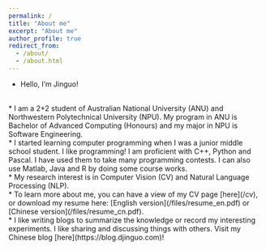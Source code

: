 ```yaml
---
permalink: /
title: "About me"
excerpt: "About me"
author_profile: true
redirect_from: 
  - /about/
  - /about.html
---
```


* Hello, I’m Jinguo!
<br>
* I am a 2+2 student of Australian National University (ANU) and Northwestern Polytechnical University (NPU). My program in ANU is Bachelor of Advanced Computing (Honours)
and my major in NPU is Software Engineering. 
<br>
* I started learning computer programming when I was a junior middle school student. I like programming! I am proficient with C++, Python and Pascal. I have used them to take many programming contests. I can also use Matlab, Java and R by doing some course works.
<br>
* My research interest is in Computer Vision (CV) and Natural Language Processing (NLP). 
<br>
* To learn more about me, you can have a view of my CV page [here](/cv), or download my resume here: [English version](/files/resume_en.pdf) or [Chinese version](/files/resume_cn.pdf).
<br>
* I like writing blogs to summarize the knowledge or record my interesting experiments. I like sharing and discussing things with others. Visit my Chinese blog [here](https://blog.djinguo.com)!

